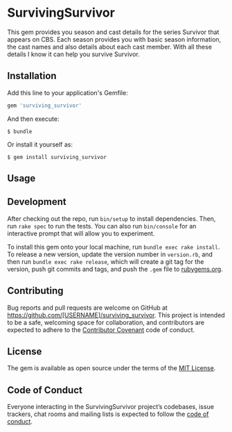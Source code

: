 # SurvivingSurvivor

This gem provides you season and cast details for the series Survivor that appears on CBS. Each season provides you with basic season information, the cast names and also details about each cast member. With all these details I know it can help you survive Survivor.

## Installation

Add this line to your application's Gemfile:

```ruby
gem 'surviving_survivor'
```

And then execute:

    $ bundle

Or install it yourself as:

    $ gem install surviving_survivor

## Usage



## Development

After checking out the repo, run `bin/setup` to install dependencies. Then, run `rake spec` to run the tests. You can also run `bin/console` for an interactive prompt that will allow you to experiment.

To install this gem onto your local machine, run `bundle exec rake install`. To release a new version, update the version number in `version.rb`, and then run `bundle exec rake release`, which will create a git tag for the version, push git commits and tags, and push the `.gem` file to [rubygems.org](https://rubygems.org).

## Contributing

Bug reports and pull requests are welcome on GitHub at https://github.com/[USERNAME]/surviving_survivor. This project is intended to be a safe, welcoming space for collaboration, and contributors are expected to adhere to the [Contributor Covenant](http://contributor-covenant.org) code of conduct.

## License

The gem is available as open source under the terms of the [MIT License](https://opensource.org/licenses/MIT).

## Code of Conduct

Everyone interacting in the SurvivingSurvivor project’s codebases, issue trackers, chat rooms and mailing lists is expected to follow the [code of conduct](https://github.com/taylorswinton/surviving_survivor/blob/master/CODE_OF_CONDUCT.md).
